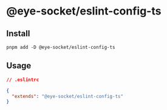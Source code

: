 # @eye-socket/eslint-config-ts

## Install

```shell
pnpm add -D @eye-socket/eslint-config-ts
```

## Usage

```json
// .eslintrc

{
  "extends": "@eye-socket/eslint-config-ts"
}
```
